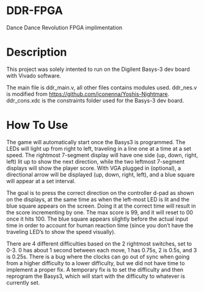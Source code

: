 # DDR-FPGA
Dance Dance Revolution FPGA implimentation


# Description
This project was solely intented to run on the Digilent Basys-3 dev board with Vivado software. 

The main file is ddr_main.v, all other files contains modules used. ddr_nes.v is modified from https://github.com/jconenna/Yoshis-Nightmare. ddr_cons.xdc is the constraints folder used for the Basys-3 dev board. 


# How To Use
The game will automatically start once the Basys3 is programmed. The LEDs will light up from right to left, traveling in a line one at a time at a set speed. The rightmost 7-segment display will have one side (up, down, right, left) lit up to show the next direction, while the two leftmost 7-segment displays will show the player score. With VGA plugged in (optional), a directional arrow will be displayed (up, down, right, left), and a blue square will appear at a set interval.


The goal is to press the correct direction on the controller d-pad as shown on the displays, at the same time as when the left-most LED is lit and the blue square appears on the screen. Doing it at the correct time will result in the score incrementing by one. The max score is 99, and it will reset to 00 once it hits 100. The blue square appears slightly before the actual input time in order to account for human reaction time (since you don’t have the traveling LED’s to show the speed visually).


There are 4 different difficulties based on the 2 rightmost switches, set to 0-3. 0 has about 1 second between each move, 1 has 0.75s, 2 is 0.5s, and 3 is 0.25s. There is a bug where the clocks can go out of sync when going from a higher difficulty to a lower difficulty, but we did not have time to implement a proper fix. A temporary fix is to set the difficulty and then reprogram the Basys3, which will start with the difficulty to whatever is currently set.
